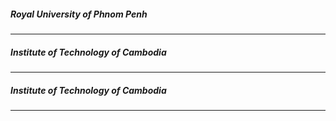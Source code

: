 

##### **Royal University of Phnom Penh**
---

##### **Institute of Technology of Cambodia**
---


##### **Institute of Technology of Cambodia**
---



